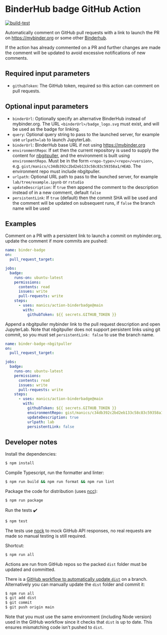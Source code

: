 # BinderHub badge GitHub Action

[![build-test](https://github.com/manics/action-binderbadge/workflows/build-test/badge.svg)](https://github.com/manics/action-binderbadge/actions)

Automatically comment on GitHub pull requests with a link to launch the PR on https://mybinder.org or some other [Binderhub](https://github.com/jupyterhub/binderhub).

If the action has already commented on a PR and further changes are made the comment will be updated to avoid excessive notifications of new comments.

## Required input parameters

- `githubToken`: The GitHub token, required so this action can comment on pull requests.

## Optional input parameters

- `binderUrl`: Optionally specify an alternative BinderHub instead of mybinder.org.
  The URL `<binderUrl>/badge_logo.svg` must exist, and will be used as the badge for linking.
- `query`: Optional query string to pass to the launched server, for example use `urlpath=lab` to launch JupyterLab.
- `binderUrl`: BinderHub base URL if not using https://mybinder.org
- `environmentRepo`: If set then the current repository is used to supply the content for [nbgitpuller](https://jupyterhub.github.io/nbgitpuller/),
  and the environment is built using `environmentRepo`.
  Must be in the form `<repo-type>/<repo>/<version>`,
  e.g. `gist/manics/c34db392c2bd2eb133c58c83c59358a1/HEAD`.
  The environment repo must include nbgitpuller.
- `urlpath`: Optional URL path to pass to the launched server, for example `lab/tree/example.ipynb` or `rstudio`
- `updateDescription`: If `true` then append the comment to the description instead of in a new comment, default `false`
- `persistentLink`: If `true` (default) then the commit SHA will be used and the comment will be updated on subsequent runs, if `false` the branch name will be used

## Examples

Comment on a PR with a persistent link to launch a commit on mybinder.org, update the comment if more commits are pushed:

```yaml
name: binder-badge
on:
  pull_request_target:

jobs:
  badge:
    runs-on: ubuntu-latest
    permissions:
      contents: read
      issues: write
      pull-requests: write
    steps:
      - uses: manics/action-binderbadge@main
        with:
          githubToken: ${{ secrets.GITHUB_TOKEN }}
```

Append a nbgitpuller mybinder link to the pull request description and open JupyterLab.
Note that nbgitpuller does not support persistent links using git commit, so you must set `persistentLink: false` to use the branch name.

```yaml
name: binder-badge-nbgitpuller
on:
  pull_request_target:

jobs:
  badge:
    runs-on: ubuntu-latest
    permissions:
      contents: read
      issues: write
      pull-requests: write
    steps:
      - uses: manics/action-binderbadge@main
        with:
          githubToken: ${{ secrets.GITHUB_TOKEN }}
          environmentRepo: gist/manics/c34db392c2bd2eb133c58c83c59358a1/HEAD
          updateDescription: true
          urlpath: lab
          persistentLink: false
```

## Developer notes

Install the dependencies:

```bash
$ npm install
```

Compile Typescript, run the formatter and linter:

```bash
$ npm run build && npm run format && npm run lint
```

Package the code for distribution (uses [ncc](https://github.com/zeit/ncc)):

```bash
$ npm run package
```

Run the tests :heavy_check_mark:

```bash
$ npm test
```

The tests use [nock](https://github.com/nock/nock) to mock GitHub API responses, no real requests are made so manual testing is still required.

Shortcut:

```bash
$ npm run all
```

Actions are run from GitHub repos so the packed `dist` folder must be updated and committed.

There is a [GitHub workflow to automatically update `dist`](./.github/workflows/test-and-update.yml) on a branch.
Alternatively you can manually update the `dist` folder and commit it:

```bash
$ npm run all
$ git add dist
$ git commit
$ git push origin main
```

Note that you must use the same environment (including Node version) used in the GitHub workflow since it checks that `dist` is up to date.
This ensures mismatching code isn't pushed to `dist`.
